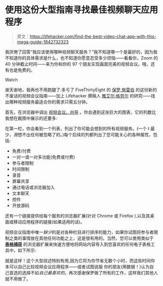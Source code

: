 # 使用这份大型指南寻找最佳视频聊天应用程序

> 原文：<https://lifehacker.com/find-the-best-video-chat-app-with-this-mega-guide-1842732323>

我厌倦了回答“我应该使用哪种视频聊天服务？”我不知道哪一个是最好的，因为我不知道你的具体需求是什么，也不知道你愿意忍受多少烦恼——看看你，Zoom 的 40 分钟截止时间——来为你和你的 97 个朋友实现画面完美的视频会议。哦，还有也是免费的。

Watch

谢天谢地，我再也不用跑腿了:多亏了 FiveThirtyEight 的 [保罗·施雷伯](https://paulschreiber.com/) 的这份新的不废话的视频会议指南——加上 Lifehacker 撰稿人 [雅艾尔·格劳尔](https://kinja.com/yaelgrauer) 的研究——找出哪种视频服务最适合你的需求只需五分钟。

首先，在浏览器中调出 [视频会议。向导](https://videoconferencing.guide/) 。你会遇到这张巨大的图表，它的列数比我想在截图中展示的还要多:

在第一栏，你会看到一个列表，列出了你可能会想到的所有视频服务。(一个 t 最少，*我*想不出任何被忽略了的。)每个后续的列都列出了您可能关心的各种属性，包括:

*   免费/付费
*   一对一或一对多功能(免费或付费)
*   参与者限制
*   时间限制
*   录音
*   屏幕共享
*   通过电话或浏览器加入
*   文本聊天
*   控件
*   开放源码

还有一个链接提供给每个服务的浏览器扩展(针对 Chrome 或 Firefox ),以及其桌面或移动应用程序的链接(如果适用的话)。

视频会议指南中唯一*缺少*的是对各种栏目进行排序的能力，如果你试图将参与者限制之类的事情放在其他任何功能之上，这是很有用的。当然，您可以使用类似于 [**表格捕获**](https://chrome.google.com/webstore/detail/table-capture/iebpjdmgckacbodjpijphcplhebcmeop/related?hl=en) 的浏览器扩展来快速方便地将网站内容导入到您喜欢的任何电子表格工具中，如下所示:

就是这样！这个大型综述特别有用,因为它将为你节省无数个小时，而这些时间你本可以自己比较视频会议应用程序——或者试图说服 你的朋友(用数据！)认为自己首选的选择不如*自己最喜欢的*。再次感谢保罗做了所有的工作，这样我们其他人就不用做了。